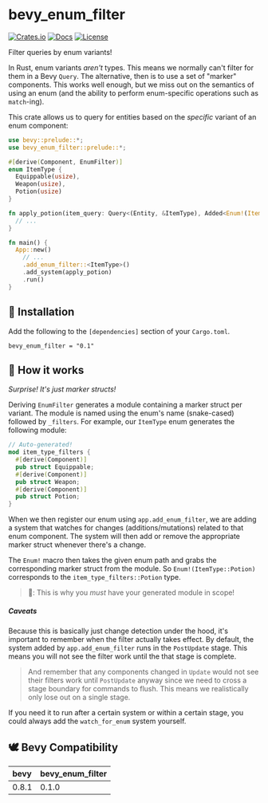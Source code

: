 # bevy_enum_filter

[![Crates.io](https://img.shields.io/crates/v/bevy_enum_filter)](https://crates.io/crates/bevy_enum_filter)
[![Docs](https://img.shields.io/docsrs/bevy_enum_filter)](https://docs.rs/bevy_enum_filter/) 
[![License](https://img.shields.io/crates/l/bevy_enum_filter)](./LICENSE.md) 

Filter queries by enum variants!

In Rust, enum variants *aren't* types. This means we normally can't filter for them in a Bevy `Query`. The alternative, then is to use a set of "marker" components. This works well enough, but we miss out on the semantics of using an enum (and the ability to perform enum-specific operations such as `match`-ing).

This crate allows us to query for entities based on the *specific* variant of an enum component:

```rust
use bevy::prelude::*;
use bevy_enum_filter::prelude::*;

#[derive(Component, EnumFilter)]
enum ItemType {
  Equippable(usize),
  Weapon(usize),
  Potion(usize)
}

fn apply_potion(item_query: Query<(Entity, &ItemType), Added<Enum!(ItemType::Potion)>>) {
  // ...
}

fn main() {
  App::new()
    // ...
    .add_enum_filter::<ItemType>()
    .add_system(apply_potion)
    .run()
}
```

## 📲 Installation

Add the following to the `[dependencies]` section of your `Cargo.toml`.

```
bevy_enum_filter = "0.1"
```

## 🤨 How it works

*Surprise! It's just marker structs!*

Deriving `EnumFilter` generates a module containing a marker struct per variant. The module is named using the enum's name (snake-cased) followed by `_filters`. For example, our `ItemType` enum generates the following module:

```rust
// Auto-generated!
mod item_type_filters {
  #[derive(Component)]
  pub struct Equippable;
  #[derive(Component)]
  pub struct Weapon;
  #[derive(Component)]
  pub struct Potion;
}
```

When we then register our enum using `app.add_enum_filter`, we are adding a system that watches for changes (additions/mutations) related to that enum component. The system will then add or remove the appropriate marker struct whenever there's a change.

The `Enum!` macro then takes the given enum path and grabs the corresponding marker struct from the module. So `Enum!(ItemType::Potion)` corresponds to the `item_type_filters::Potion` type.

> 📢: This is why you *must* have your generated module in scope!

##### Caveats

Because this is basically just change detection under the hood, it's important to remember when the filter actually takes effect. By default, the system added by `app.add_enum_filter` runs in the `PostUpdate` stage. This means you will not see the filter work until the that stage is complete.

>  And remember that any components changed in `Update` would not see their filters work until `PostUpdate` anyway since we need to cross a stage boundary for commands to flush. This means we realistically only lose out on a single stage.

If you need it to run after a certain system or within a certain stage, you could always add the `watch_for_enum` system yourself.

## 🕊 Bevy Compatibility

| bevy  | bevy_enum_filter |
| :---- | ---------------- |
| 0.8.1 | 0.1.0            |

